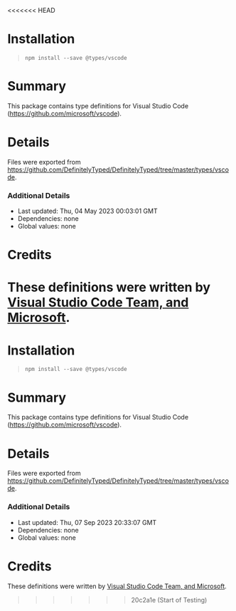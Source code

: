 <<<<<<< HEAD
# Installation
> `npm install --save @types/vscode`

# Summary
This package contains type definitions for Visual Studio Code (https://github.com/microsoft/vscode).

# Details
Files were exported from https://github.com/DefinitelyTyped/DefinitelyTyped/tree/master/types/vscode.

### Additional Details
 * Last updated: Thu, 04 May 2023 00:03:01 GMT
 * Dependencies: none
 * Global values: none

# Credits
These definitions were written by [Visual Studio Code Team, and Microsoft](https://github.com/microsoft).
=======
# Installation
> `npm install --save @types/vscode`

# Summary
This package contains type definitions for Visual Studio Code (https://github.com/microsoft/vscode).

# Details
Files were exported from https://github.com/DefinitelyTyped/DefinitelyTyped/tree/master/types/vscode.

### Additional Details
 * Last updated: Thu, 07 Sep 2023 20:33:07 GMT
 * Dependencies: none
 * Global values: none

# Credits
These definitions were written by [Visual Studio Code Team, and Microsoft](https://github.com/microsoft).
>>>>>>> 20c2a1e (Start of Testing)
